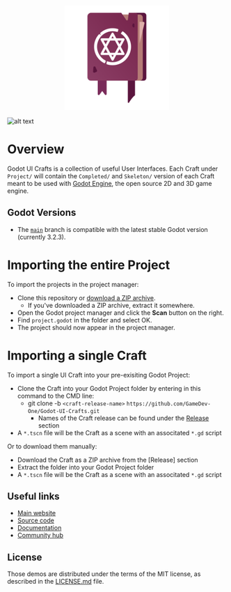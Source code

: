 <p align="center"><img src="Boilerplate/SpellBook.svg" width="240">

![alt text](https://img.shields.io/github/license/GameDev-One/Godot-UI-Crafts?style=plastic)

# Overview
Godot UI Crafts is a collection of useful User Interfaces. Each Craft under `Project/` will contain the `Completed/` and `Skeleton/` version of each Craft meant to be used with [Godot Engine](https://godotengine.org), the open source 2D and 3D game engine. 


## Godot Versions

- The [`main`](https://github.com/GameDev-One/Godot-UI-Crafts/tree/main) branch is compatible with the latest stable Godot version (currently 3.2.3).


# Importing the entire Project

To import the projects in the project manager:

- Clone this repository or [download a ZIP archive](https://github.com/GameDev-One/Godot-UI-Crafts/archive/main.zip).
  - If you've downloaded a ZIP archive, extract it somewhere.
- Open the Godot project manager and click the **Scan** button on the right.
- Find `project.godot` in the folder and select OK.
- The project should now appear in the project manager.

# Importing a single Craft

To import a single UI Craft into your pre-exisiting Godot Project:

- Clone the Craft into your Godot Project folder by entering in this command to the CMD line:
  - git clone -b `<craft-release-name>` `https://github.com/GameDev-One/Godot-UI-Crafts.git`
    - Names of the Craft release can be found under the [Release](https://github.com/GameDev-One/Godot-UI-Crafts/releases) section
- A `*.tscn` file will be the Craft as a scene with an associtated  `*.gd` script

Or to download them manually:
- Download the Craft as a ZIP archive from the [Release] section
- Extract the folder into your Godot Project folder
- A `*.tscn` file will be the Craft as a scene with an associtated  `*.gd` script

## Useful links

- [Main website](https://godotengine.org)
- [Source code](https://github.com/godotengine/godot)
- [Documentation](http://docs.godotengine.org)
- [Community hub](https://godotengine.org/community)

## License

Those demos are distributed under the terms of the MIT license, as
described in the [LICENSE.md](LICENSE.md) file.